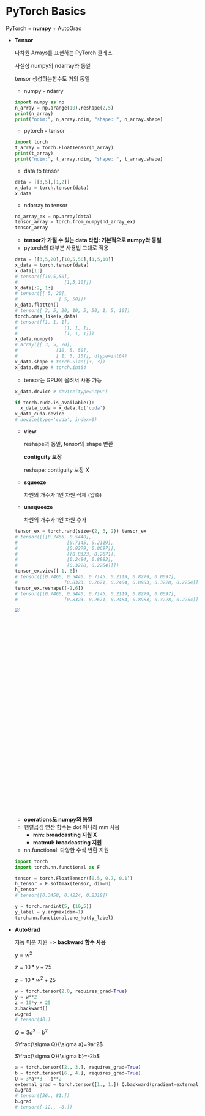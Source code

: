 # PyTorch Basics

PyTorch = **numpy** + AutoGrad

- **Tensor**

  다차원 Arrays를 표현하는 PyTorch 클래스

  사실상 numpy의 ndarray와 동일

  tensor 생성하는함수도 거의 동일

  - numpy - ndarry

  ```python
  import numpy as np
  n_array = np.arange(10).reshape(2,5)
  print(n_array)
  print("ndim:", n_array.ndim, "shape: ", n_array.shape)
  ```

  - pytorch - tensor

  ```python
  import torch
  t_array = torch.FloatTensor(n_array)
  print(t_array)
  print("ndim:", t_array.ndim, "shape: ", t_array.shape)
  ```

  - data to tensor

  ```python
  data = [[3,5],[1,2]]
  x_data = torch.tensor(data)
  x_data
  ```

  - ndarray to tensor

  ```python
  nd_array_ex = np.array(data)
  tensor_array = torch.from_numpy(nd_array_ex)
  tensor_array
  ```

  - **tensor가 가질 수 있는 data 타입: 기본적으로 numpy와 동일**
  - pytorch의 대부분 사용법 그대로 적용

  ```python
  data = [[3,5,20],[10,5,50],[1,5,10]]
  x_data = torch.tensor(data)
  x_data[1:]
  # tensor([[10,5,50],
  #					[1,5,10]])
  X_data[:2, 1:]
  # tensor([[ 5, 20],
  #				  [ 5, 50]])
  x_data.flatten()
  # tensor([ 3, 5, 20, 10, 5, 50, 1, 5, 10])
  torch.ones_like(x_data)
  # tensor([[1, 1, 1],
  # 				[1, 1, 1],
  # 				[1, 1, 1]])
  x_data.numpy()
  # array([[ 3, 5, 20],
  # 			 [10, 5, 50],
  # 			 [ 1, 5, 10]], dtype=int64)
  x_data.shape # torch.Size([3, 3])
  x_data.dtype # torch.int64
  ```

  - tensor는 GPU에 올려서 사용 가능

  ```python
  x_data.device # device(type='cpu')
  
  if torch.cuda.is_available():
    x_data_cuda = x_data.to('cuda')
  x_data_cuda.device
  # device(type='cuda', index=0)
  ```

  - **view**

    reshape과 동일, tensor의 shape 변환

    **contiguity 보장**

    reshape: contiguity 보장 X

  - **squeeze**

    차원의 개수가 1인 차원 삭제 (압축)

  - **unsqueeze**

    차원의 개수가 1인 차원 추가

  ```python
  tensor_ex = torch.rand(size=(2, 3, 2)) tensor_ex
  # tensor([[[0.7466, 0.5440], 
  # 				 [0.7145, 0.2119],
  # 				 [0.8279, 0.0697]],
  # 				 [[0.8323, 0.2671], 
  # 			 	 [0.2484, 0.8983], 
  # 				 [0.3228, 0.2254]]])
  tensor_ex.view([-1, 6])
  # tensor([[0.7466, 0.5440, 0.7145, 0.2119, 0.8279, 0.0697],
  # 				[0.8323, 0.2671, 0.2484, 0.8983, 0.3228, 0.2254]])
  tensor_ex.reshape([-1,6])
  # tensor([[0.7466, 0.5440, 0.7145, 0.2119, 0.8279, 0.0697], 
  # 				[0.8323, 0.2671, 0.2484, 0.8983, 0.3228, 0.2254]])
  ```

  <img width="904" alt="1" src="https://user-images.githubusercontent.com/60209937/129656396-1026738c-3529-4c20-8a57-1bd9bba53c16.png" style="zoom:60%;" >

  - **operations도 numpy와 동일**
  - 행렬곱셈 연산 함수는 dot 아니라 mm 사용
    - **mm: broadcasting 지원 X**
    - **matmul: broadcasting 지원** 
  - nn.functional: 다양한 수식 변환 지원

  ```python
  import torch
  import torch.nn.functional as F
  
  tensor = torch.FloatTensor([0.5, 0.7, 0.1])
  h_tensor = F.softmax(tensor, dim=0)
  h_tensor
  # tensor([0.3458, 0.4224, 0.2318])
  
  y = torch.randint(5, (10,5))
  y_label = y.argmax(dim=1)
  torch.nn.functional.one_hot(y_label)
  ```

- **AutoGrad**

  자동 미분 지원 => **backward 함수 사용**

  $y=w^2$

  $z=10* y+25$

  $z=10*w^2+25$

  ```python
  w = torch.tensor(2.0, requires_grad=True)
  y = w**2
  z = 10*y + 25
  z.backward()
  w.grad
  # tensor(40.)
  ```

  $Q=3a^3-b^2$

  $\frac{\sigma Q}{\sigma a}=9a^2$

  $\frac{\sigma Q}{\sigma b}=-2b$

  ```python
  a = torch.tensor([2., 3.], requires_grad=True)
  b = torch.tensor([6., 4.], requires_grad=True)
  Q = 3*a**3 - b**2
  external_grad = torch.tensor([1., 1.]) Q.backward(gradient=external_grad)
  a.grad
  # tensor([36., 81.])
  b.grad
  # tensor([-12., -8.])
  ```

  

